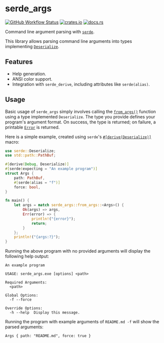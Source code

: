 # serde_args

[![GitHub Workflow Status](https://img.shields.io/github/actions/workflow/status/Anders429/serde_args/test.yml?branch=master)](https://github.com/Anders429/serde_args/actions/workflows/test.yml)
[![crates.io](https://img.shields.io/crates/v/serde_args)](https://crates.io/crates/serde_args)
[![docs.rs](https://docs.rs/serde_args/badge.svg)](https://docs.rs/serde_args)

Command line argument parsing with [`serde`](https://github.com/serde-rs/serde).

This library allows parsing command line arguments into types implementing [`Deserialize`](https://docs.rs/serde/latest/serde/trait.Deserialize.html).

## Features
- Help generation.
- ANSI color support.
- Integration with `serde_derive`, including attributes like `serde(alias)`.

## Usage
Basic usage of `serde_args` simply involves calling the [`from_args()`](https://docs.rs/serde_args/latest/serde_args/fn.from_args.html) function using a type implemented `Deserialize`. The type you provide defines your program's argument format. On success, the type is returned; on failure, a printable [`Error`](https://docs.rs/serde_args/latest/serde_args/enum.Error.html) is returned.

Here is a simple example, created using `serde`'s [`#[derive(Deserialize)]`](https://docs.rs/serde/latest/serde/derive.Deserialize.html) macro:

``` rust
use serde::Deserialize;
use std::path::PathBuf;

#[derive(Debug, Deserialize)]
#[serde(expecting = "An example program")]
struct Args {
    path: PathBuf,
    #[serde(alias = "f")]
    force: bool,
}

fn main() {
    let args = match serde_args::from_args::<Args>() {
        Ok(args) => args,
        Err(error) => {
            println!("{error}");
            return;
        }
    };
    println!("{args:?}");
}
```

Running the above program with no provided arguments will display the following help output:

```
An example program

USAGE: serde_args.exe [options] <path>

Required Arguments:
  <path>

Global Options:
  -f --force

Override Options:
  -h --help  Display this message.
```

Running the program with example arguments of `README.md -f` will show the parsed arguments:

```
Args { path: "README.md", force: true }
```
